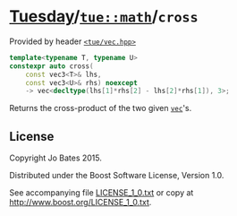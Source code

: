 [Tuesday](../../../README.md)/[`tue::math`](../../namespaces/tue/math.md)/`cross`
=================================================================================
Provided by header [`<tue/vec.hpp>`](../../headers/vec.md)

```c++
template<typename T, typename U>
constexpr auto cross(
    const vec3<T>& lhs,
    const vec3<U>& rhs) noexcept
    -> vec<decltype(lhs[1]*rhs[2] - lhs[2]*rhs[1]), 3>;
```

Returns the cross-product of the two given [`vec`](../../headers/vec.md)'s.

License
-------
Copyright Jo Bates 2015.

Distributed under the Boost Software License, Version 1.0.

See accompanying file [LICENSE_1_0.txt](../../../LICENSE_1_0.txt) or copy at
http://www.boost.org/LICENSE_1_0.txt.
